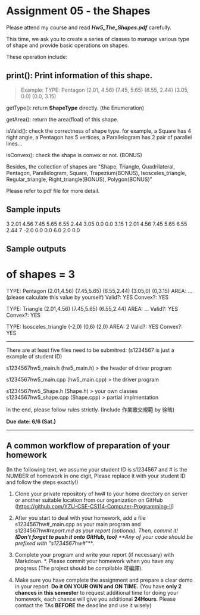 Assignment 05 - the Shapes
===================

Please attend my course and read ***Hw5_The_Shapes.pdf*** carefully.

This time, we ask you to create a series of classes to manage various type of shape and provide basic operations on shapes.

These operation include:

print(): Print information of this shape.
-------------
> Example:
TYPE: Pentagon
(2.01, 4.56)
(7.45, 5.65)
(6.55, 2.44)
(3.05, 0.0)
(0.0, 3.15)

getType(): return **ShapeType** directly. (the Enumeration)

getArea(): return the area(float) of this shape.

isValid(): check the correctness of shape type.
for example, a Square has 4 right angle, a Pentagon has 5 vertices, a Parallelogram has 2 pair of parallel lines...

isConvex(): check the shape is convex or not. (BONUS)

Besides, the collection of shapes are "Shape, Triangle, Quadrilateral, Pentagon, Parallelogram, Square, Trapezium(BONUS), Isosceles_triangle, Regular_triangle, Right_triangle(BONUS), Polygon(BONUS)"

Please refer to pdf file for more detail.



Sample inputs
-------------
> 
3   2.01 4.56  7.45  5.65  6.55  2.44  3.05  0.0  0.0  3.15
1   2.01 4.56  7.45  5.65  6.55  2.44
7   -2.0  0.0 0.0 6.0 2.0 0.0 

Sample outputs
-------------
> 
# of shapes = 3
TYPE: Pentagon
(2.01,4.56)
(7.45,5.65)
(6.55,2.44)
(3.05,0)
(0,3.15)
AREA: ... (please calculate this value by yourself)
Valid?: YES
Convex?: YES

TYPE: Triangle
(2.01,4.56)
(7.45,5.65)
(6.55,2.44)
AREA: ...
Valid?: YES
Convex?: YES

TYPE: Isosceles_triangle
(-2,0)
(0,6)
(2,0)
AREA: 2
Valid?: YES
Convex?: YES

----------

There are at least five files need to be submitred: (s1234567 is just a example of student ID)

s1234567hw5_main.h (hw5_main.h) > the header of driver program

s1234567hw5_main.cpp (hw5_main.cpp) > the driver program

s1234567hw5_Shape.h (Shape.h) > your own classes
s1234567hw5_shape.cpp (Shape.cpp) > partial implmentation

In the end, please follow rules strictly. (Include 作業繳交規範 by 徐皓)

**Due date:  6/6 (Sat.)**

----------
A common workflow of preparation of your homework
-------------
(In the following text, we assume your student ID is s1234567 and # is the NUMBER of homework in one digit, Please replace it with your student ID and follow the steps exactly!)


1. Clone your private repository of hw# to your home directory on server or another suitable location from our organization on GitHub (https://github.com/YZU-CSE-CS114-Computer-Programming-II)

2. After you start to deal with your homework, add a file s1234567hw#_main.cpp as your main program and s1234567hw#_report.md as your report (optional). Then, commit it! **(Don't forget to push it onto GitHub, too)** 
**Any of your code should be prefixed with "s1234567hw#_"**.

3. Complete your program and write your report (if necessary) with Markdown.
*. Please commit your homework when you have any progress (The project should be compilable 可編譯).

4. Make sure you have complete the assignment and prepare a clear demo in your report. **Do it ON YOUR OWN and ON TIME.** (You have **only 2 chances in this semester** to request additional time for doing your homework, each chance will give you additional **24Hours**. Please contact the TAs **BEFORE** the deadline and use it wisely)
